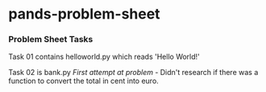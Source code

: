 # pands-problem-sheet
### Problem Sheet Tasks
Task 01 contains helloworld.py which reads 'Hello World!'

Task 02 is bank.py
_First attempt at problem_ - Didn't research if there was a function to convert the total in cent into euro.